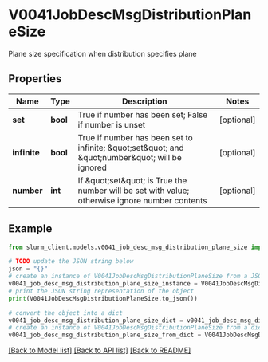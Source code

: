 # V0041JobDescMsgDistributionPlaneSize

Plane size specification when distribution specifies plane

## Properties

Name | Type | Description | Notes
------------ | ------------- | ------------- | -------------
**set** | **bool** | True if number has been set; False if number is unset | [optional] 
**infinite** | **bool** | True if number has been set to infinite; \&quot;set\&quot; and \&quot;number\&quot; will be ignored | [optional] 
**number** | **int** | If \&quot;set\&quot; is True the number will be set with value; otherwise ignore number contents | [optional] 

## Example

```python
from slurm_client.models.v0041_job_desc_msg_distribution_plane_size import V0041JobDescMsgDistributionPlaneSize

# TODO update the JSON string below
json = "{}"
# create an instance of V0041JobDescMsgDistributionPlaneSize from a JSON string
v0041_job_desc_msg_distribution_plane_size_instance = V0041JobDescMsgDistributionPlaneSize.from_json(json)
# print the JSON string representation of the object
print(V0041JobDescMsgDistributionPlaneSize.to_json())

# convert the object into a dict
v0041_job_desc_msg_distribution_plane_size_dict = v0041_job_desc_msg_distribution_plane_size_instance.to_dict()
# create an instance of V0041JobDescMsgDistributionPlaneSize from a dict
v0041_job_desc_msg_distribution_plane_size_from_dict = V0041JobDescMsgDistributionPlaneSize.from_dict(v0041_job_desc_msg_distribution_plane_size_dict)
```
[[Back to Model list]](../README.md#documentation-for-models) [[Back to API list]](../README.md#documentation-for-api-endpoints) [[Back to README]](../README.md)


